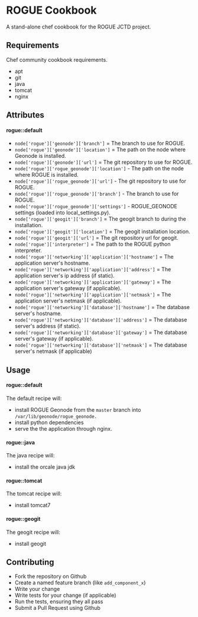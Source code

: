 ROGUE Cookbook
===============
A stand-alone chef cookbook for the ROGUE JCTD project.

Requirements
------------
Chef community cookbook requirements.

- apt
- git
- java
- tomcat
- nginx

Attributes
----------
#### rogue::default

- `node['rogue']['geonode']['branch']` = The branch to use for ROGUE.
- `node['rogue']['geonode']['location']` = The path on the node where Geonode is installed.
- `node['rogue']['geonode']['url']` = The git repository to use for ROGUE.
- `node['rogue']['rogue_geonode']['location']` - The path on the node where ROGUE is installed.
- `node['rogue']['rogue_geonode']['url']` - The git repository to use for ROGUE.
- `node['rogue']['rogue_geonode']['branch']` - The branch to use for ROGUE.
- `node['rogue']['rogue_geonode']['settings']` - ROGUE_GEONODE settings (loaded into local_settings.py).
- `node['rogue']['geogit']['branch']` = The geogit branch to during the installation. 
- `node['rogue']['geogit']['location']` = The geogit installation location.
- `node['rogue']['geogit']['url']` = The git repository url for geogit.
- `node['rogue']['interpreter']` = The path to the ROGUE python interpreter.
- `node['rogue']['networking']['application']['hostname']` = The application server's hostname.
- `node['rogue']['networking']['application']['address']` = The application server's ip address (if static).
- `node['rogue']['networking']['application']['gateway']` = The application server's gateway (if applicable).
- `node['rogue']['networking']['application']['netmask']` = The application server's netmask (if applicable).
- `node['rogue']['networking']['database']['hostname']` = The database server's hostname.
- `node['rogue']['networking']['database']['address']` = The database server's address (if static).
- `node['rogue']['networking']['database']['gateway']` = The database server's gateway (if applicable).
- `node['rogue']['networking']['database']['netmask']` = The database server's netmask (if applicable)

Usage
-----
#### rogue::default
The default recipe will:

- install ROGUE Geonode from the `master` branch into `/var/lib/geonode/rogue_geonode.`
- install python dependencies
- serve the the application through nginx.

#### rogue::java
The java recipe will:

- install the orcale java jdk

#### rogue::tomcat
The tomcat recipe will:

- install tomcat7

#### rogue::geogit
The geogit recipe will:

- install geogit

Contributing
------------
- Fork the repository on Github
- Create a named feature branch (like `add_component_x`)
- Write your change
- Write tests for your change (if applicable)
- Run the tests, ensuring they all pass
- Submit a Pull Request using Github
